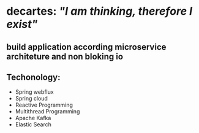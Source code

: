 # decartes: _"I am thinking, therefore I exist"_
## build application according microservice architeture and non bloking io
## Techonology:
- Spring webflux
- Spring cloud
- Reactive Programming
- Multithread Programming
- Apache Kafka
- Elastic Search

